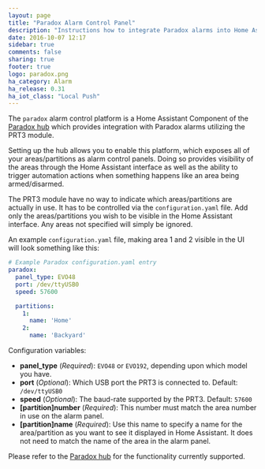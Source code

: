 ```yaml
---
layout: page
title: "Paradox Alarm Control Panel"
description: "Instructions how to integrate Paradox alarms into Home Assistant."
date: 2016-10-07 12:17
sidebar: true
comments: false
sharing: true
footer: true
logo: paradox.png
ha_category: Alarm
ha_release: 0.31
ha_iot_class: "Local Push"
---
```


The `paradox` alarm control platform is a Home Assistant Component of the [Paradox hub](/components/paradox/) which provides integration with Paradox alarms utilizing the PRT3 module.

Setting up the hub allows you to enable this platform, which exposes all of your areas/partitions as alarm control panels. Doing so provides visibility of the areas through the Home Assistant interface as well as the ability to trigger automation actions when something happens like an area being armed/disarmed.

The PRT3 module have no way to indicate which areas/partitions are actually in use. It has to be controlled via the `configuration.yaml` file. Add only the areas/partitions you wish to be visible in the Home Assistant interface. Any areas not specified will simply be ignored.

An example `configuration.yaml` file, making area 1 and 2 visible in the UI will look something like this:


```yaml
# Example Paradox configuration.yaml entry
paradox:
  panel_type: EVO48
  port: /dev/ttyUSB0
  speed: 57600

  partitions:
    1:
      name: 'Home'
    2:
      name: 'Backyard'
```

Configuration variables:

- **panel_type** (*Required*): `EVO48` or `EVO192`, depending upon which model you have.
- **port** (*Optional*): Which USB port the PRT3 is connected to. Default: `/dev/ttyUSB0`
- **speed** (*Optional*): The baud-rate supported by the PRT3. Default: `57600`
- **[partition]number** (*Required*): This number must match the area number in use on the alarm panel.
- **[partition]name** (*Required*): Use this name to specify a name for the area/partition as you want to see it displayed in Home Assistant. It does not need to match the name of the area in the alarm panel.

Please refer to the [Paradox hub](/components/paradox/) for the functionality currently supported.


